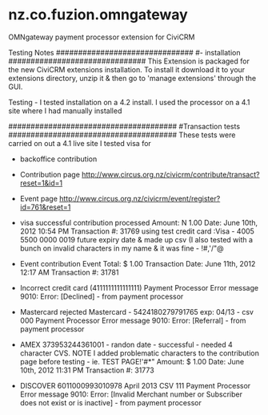 nz.co.fuzion.omngateway
=======================

OMNgateway payment processor extension for CiviCRM

Testing Notes
###############################
#- installation
###############################
This Extension is packaged for the new CiviCRM extensions installation. To install it download it to your
extensions directory, unzip it & then go to 'manage extensions' through the GUI. 

Testing - I tested installation on a 4.2 install. I used the processor on a 4.1 site where I had manually installed

######################################
#Transaction tests
######################################
These tests were carried on out a 4.1 live site
I tested visa for 
- backoffice contribution
- Contribution page http://www.circus.org.nz/civicrm/contribute/transact?reset=1&id=1
- Event page http://www.circus.org.nz/civicrm/event/register?id=761&reset=1

                       
- visa
successful contribution processed
Amount: N 1.00
Date: June 10th, 2012 10:54 PM
Transaction #: 31769
using test credit card :Visa - 4005 5500 0000 0019 
future expiry date & made up csv
(I also tested with a bunch on invalid characters in my name & it was fine - !#,'/\"@

- Event contribution 
Event Total:  $ 1.00
Transaction Date: June 11th, 2012 12:17 AM
Transaction #: 31781 

- Incorrect credit card (4111111111111111)
Payment Processor Error message
9010: Error: [Declined] - from payment processor 


- Mastercard rejected
Mastercard - 5424180279791765 exp: 04/13 - csv 000
Payment Processor Error message
9010: Error: [Referral] - from payment processor 

- AMEX
373953244361001 - randon date - successful - needed 4 character CVS.
NOTE I added problematic characters to the contribution page before testing - ie. TEST PAGE!'#*"
Amount: $ 1.00
Date: June 10th, 2012 11:31 PM
Transaction #: 31773

- DISCOVER
6011000993010978 April 2013 CSV 111
Payment Processor Error message
9010: Error: [Invalid Merchant number or Subscriber does not exist or is inactive] - from payment processor 